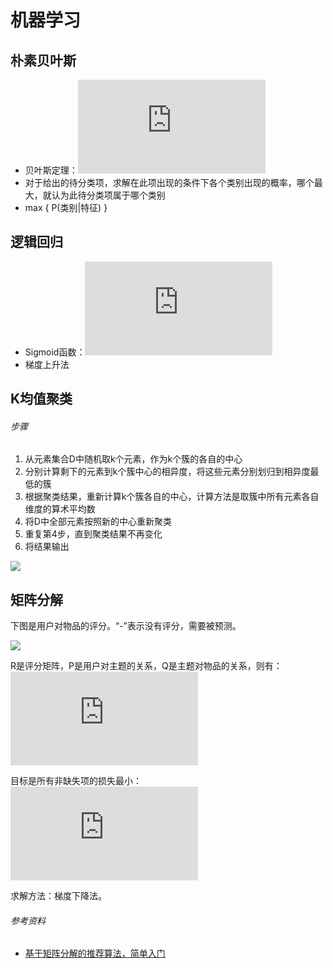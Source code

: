 # 机器学习

## 朴素贝叶斯  
* 贝叶斯定理：![](http://latex.codecogs.com/png.latex?P%28B%7CA%29%3D%5Cfrac%7BP%28A%7CB%29%5Ccdot%20P%28B%29%29%7D%7BP%28A%29%7D)
* 对于给出的待分类项，求解在此项出现的条件下各个类别出现的概率，哪个最大，就认为此待分类项属于哪个类别
* max { P(类别|特征) }

## 逻辑回归
* Sigmoid函数：![](http://latex.codecogs.com/svg.latex?%5Cdpi%7B120%7D%20%5Csigma%28z%29%3D%5Cfrac1%7B1%2Be%5E%7B-z%7D%7D)
* 梯度上升法

## K均值聚类
###### 步骤
1. 从元素集合D中随机取k个元素，作为k个簇的各自的中心
2. 分别计算剩下的元素到k个簇中心的相异度，将这些元素分别划归到相异度最低的簇
3. 根据聚类结果，重新计算k个簇各自的中心，计算方法是取簇中所有元素各自维度的算术平均数
4. 将D中全部元素按照新的中心重新聚类
5. 重复第4步，直到聚类结果不再变化
6. 将结果输出

![](http://shiyanjun.cn/wp-content/uploads/2013/12/k-means.png)

## 矩阵分解
下图是用户对物品的评分。“-”表示没有评分，需要被预测。  

![](http://images.cnitblog.com/i/568636/201404/081318572153797.png)

R是评分矩阵，P是用户对主题的关系，Q是主题对物品的关系，则有：   
![](http://latex.codecogs.com/png.latex?R%5Capprox%20P%5Ctimes%20Q)

目标是所有非缺失项的损失最小：  
![](http://latex.codecogs.com/png.latex?%5Csum%20%5Csqrt%7B%28r_%7Bij%7D%20-%20%5Chat%7Br%7D_%7Bij%7D%29%5E2%7D)

求解方法：梯度下降法。

###### 参考资料
* [基于矩阵分解的推荐算法，简单入门](http://www.cnblogs.com/kobedeshow/p/3651833.html)